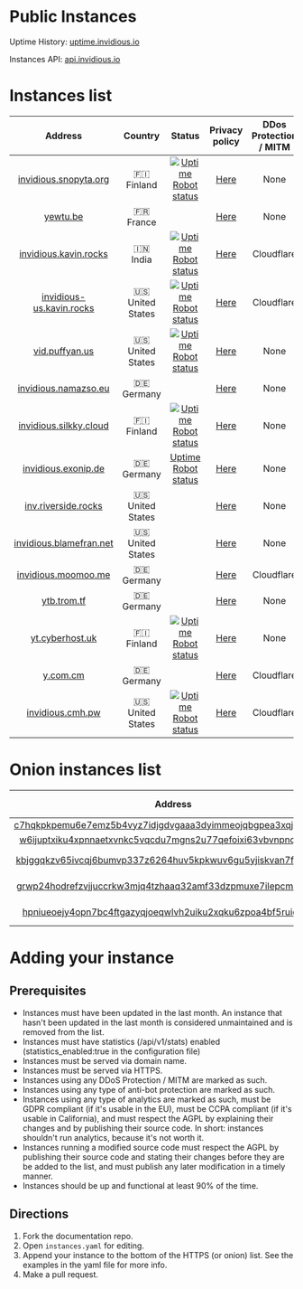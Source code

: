 



# Public Instances


Uptime History: [uptime.invidious.io](https://uptime.invidious.io)

Instances API: [api.invidious.io](api.invidious.io)  

# Instances list

|Address|Country|Status|Privacy policy|DDos Protection / MITM|Owner|Modified|
| :---: | :---: | :---: | :---: | :---: | :---: | :---: |
|[invidious.snopyta.org](https://invidious.snopyta.org)|🇫🇮 Finland|[![Uptime Robot status](https://img.shields.io/uptimerobot/status/m783898765-2a4efa67aa8d1c7be6b1dd9d)](https://status.unixfox.eu/783898765)|[Here](https://snopyta.org/privacy_policy)|None|[@Perflyst](https://github.com/Perflyst)|No|
|[yewtu.be](https://yewtu.be)|🇫🇷 France||[Here](None)|None|[@unixfox](https://github.com/unixfox)|No|
|[invidious.kavin.rocks](https://invidious.kavin.rocks)|🇮🇳 India|[![Uptime Robot status](https://img.shields.io/uptimerobot/status/m786132664-f9fa738fba1c4dc2f7364f71)](https://status.kavin.rocks/786132664)|[Here](None)|Cloudflare|[@FireMasterK](https://github.com/FireMasterK)|No|
|[invidious-us.kavin.rocks](https://invidious-us.kavin.rocks)|🇺🇸 United States|[![Uptime Robot status](https://img.shields.io/uptimerobot/status/m788216947-f3f63d30899a10dbe9a0338a)](https://status.kavin.rocks/788216947)|[Here](None)|Cloudflare|[@FireMasterK](https://github.com/FireMasterK)|No|
|[vid.puffyan.us](https://vid.puffyan.us)|🇺🇸 United States|[![Uptime Robot status](https://img.shields.io/uptimerobot/status/m786947233-1131c3f67b9a20621b1926d3)](https://stats.uptimerobot.com/n7A08HGVl6/786947233)|[Here](None)|None|[@ItsSt0ne](https://github.com/ItsSt0ne)|No|
|[invidious.namazso.eu](https://invidious.namazso.eu)|🇩🇪 Germany||[Here](https://namazso.eu/privacy.html)|None|[@namazso](https://github.com/namazso)|No|
|[invidious.silkky.cloud](https://invidious.silkky.cloud)|🇫🇮 Finland|[![Uptime Robot status](https://img.shields.io/uptimerobot/status/m787784614-79d1acc4b425d1ed813fc793)](https://status.silkky.cloud/787784614)|[Here](None)|None|[@TheSilkky](https://github.com/TheSilkky)|No|
|[invidious.exonip.de](https://invidious.exonip.de)|🇩🇪 Germany|[Uptime Robot status](https://status.exonip.de/)|[Here](None)|None|[@Exonip](https://github.com/Exonip)|[Yes](https://github.com/exonip-de/invidious-source-modifications)|
|[inv.riverside.rocks](https://inv.riverside.rocks)|🇺🇸 United States||[Here](None)|None|[@RiversideRocks](https://github.com/RiversideRocks)|No|
|[invidious.blamefran.net](https://invidious.blamefran.net)|🇺🇸 United States||[Here](None)|None|[@Aidan16](https://github.com/Aidan16)|No|
|[invidious.moomoo.me](https://invidious.moomoo.me)|🇩🇪 Germany||[Here](None)|Cloudflare|[@moom0o](https://github.com/moom0o)|No|
|[ytb.trom.tf](https://ytb.trom.tf)|🇩🇪 Germany||[Here](None)|None|[@TROMsite](https://github.com/TROMsite)|No|
|[yt.cyberhost.uk](https://yt.cyberhost.uk/)|🇫🇮 Finland|[![Uptime Robot status](https://img.shields.io/uptimerobot/status/m788432154-c8801112193f349268ea6104)](https://stats.uptimerobot.com/JlM0qH8Ygn)|[Here](None)|None|[@cyberhost-uk](https://github.com/cyberhost-uk)|No|
|[y.com.cm](https://y.com.cm/)|🇩🇪 Germany||[Here](None)|Cloudflare|[@Showfom](https://github.com/Showfom)|No|
|[invidious.cmh.pw](https://invidious.cmh.pw)|🇺🇸 United States|[![Uptime Robot status](https://img.shields.io/uptimerobot/status/m788551784-5acd7c39c59eca92a5e1346d)](https://stats.uptimerobot.com/GwjjntJLKD/788551784)|[Here](None)|Cloudflare|[@ChxseH](https://github.com/ChxseH)|No|
  

# Onion instances list

|Address|Country|Associated clearnet instance|Privacy policy|Owner|Modified|
| :---: | :---: | :---: | :---: | :---: | :---: |
|[c7hqkpkpemu6e7emz5b4vyz7idjgdvgaaa3dyimmeojqbgpea3xqjoid.onion](http://c7hqkpkpemu6e7emz5b4vyz7idjgdvgaaa3dyimmeojqbgpea3xqjoid.onion)|🇫🇮 Finland|[invidious.snopyta.org](https://invidious.snopyta.org)|[Here](None)|[@Perflyst](https://github.com/Perflyst)|No|
|[w6ijuptxiku4xpnnaetxvnkc5vqcdu7mgns2u77qefoixi63vbvnpnqd.onion](http://w6ijuptxiku4xpnnaetxvnkc5vqcdu7mgns2u77qefoixi63vbvnpnqd.onion/)|🇮🇳 India|[invidious.kavin.rocks](https://invidious.kavin.rocks)|[Here](None)|[@FireMasterK](https://github.com/FireMasterK)|No|
|[kbjggqkzv65ivcqj6bumvp337z6264huv5kpkwuv6gu5yjiskvan7fad.onion](http://kbjggqkzv65ivcqj6bumvp337z6264huv5kpkwuv6gu5yjiskvan7fad.onion/)|🇳🇱 Netherlands||[Here](None)|[@tirz](https://github.com/tirz)|No|
|[grwp24hodrefzvjjuccrkw3mjq4tzhaaq32amf33dzpmuxe7ilepcmad.onion](http://grwp24hodrefzvjjuccrkw3mjq4tzhaaq32amf33dzpmuxe7ilepcmad.onion/)|🇺🇸 United States|[vid.puffyan.us](https://vid.puffyan.us)|[Here](None)|[@ItsSt0ne](https://github.com/ItsSt0ne)|No|
|[hpniueoejy4opn7bc4ftgazyqjoeqwlvh2uiku2xqku6zpoa4bf5ruid.onion](http://hpniueoejy4opn7bc4ftgazyqjoeqwlvh2uiku2xqku6zpoa4bf5ruid.onion/)|🇺🇸 United States|[invidious-us.kavin.rocks](https://invidious-us.kavin.rocks/)|[Here](None)|[@FireMasterK](https://github.com/FireMasterK)|No|
  

# Adding your instance

## Prerequisites

- Instances must have been updated in the last month. An instance that hasn't been updated in the last month is considered unmaintained and is removed from the list.
- Instances must have statistics (/api/v1/stats) enabled (statistics_enabled:true in the configuration file)
- Instances must be served via domain name.
- Instances must be served via HTTPS.
- Instances using any DDoS Protection / MITM are marked as such.
- Instances using any type of anti-bot protection are marked as such.
- Instances using any type of analytics are marked as such, must be GDPR compliant (if it's usable in the EU), must be CCPA compliant (if it's usable in California), and must respect the AGPL by explaining their changes and by publishing their source code. In short: instances shouldn't run analytics, because it's not worth it.
- Instances running a modified source code must respect the AGPL by publishing their source code and stating their changes before they are be added to the list, and must publish any later modification in a timely manner.
- Instances should be up and functional at least 90% of the time.
  
  

## Directions

1. Fork the documentation repo.
2. Open `instances.yaml` for editing.
3. Append your instance to the bottom of the HTTPS (or onion) list. See the examples in the yaml file for more info.
4. Make a pull request.
